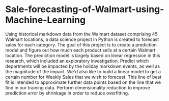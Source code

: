 # Sale-forecasting-of-Walmart-using-Machine-Learning
Using historical markdown data from the Walmart dataset comprising  45 Walmart locations, a data science project in Python is created to forecast sales for each category.   The goal of this project is to create a prediction model and figure out how much each product sells at a certain Walmart location. The prediction model is largely based on linear regression in this research, which included an exploratory investigation.  Predict which departments will be impacted by the holiday markdown events, as well as the magnitude of the impact.    We'd also like to build a linear model to get a certain number for Weekly Sales that we wish to forecast. This line of best fit is intended to approximate further data points based on the line that we find in our training data. Perform dimensionality reduction to improve prediction error by shrinkage in order to reduce overfitting.
